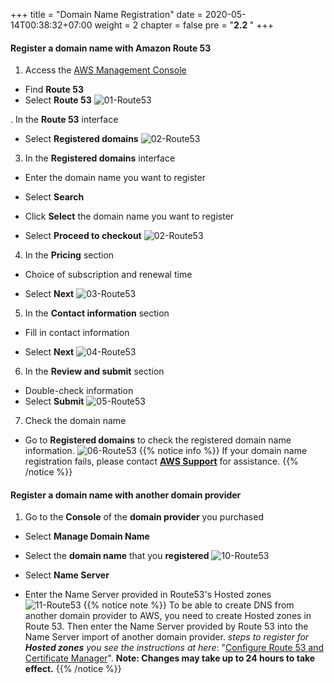 +++
title = "Domain Name Registration"
date = 2020-05-14T00:38:32+07:00
weight = 2
chapter = false
pre = "<b>2.2 </b>"
+++

#### Register a domain name with Amazon Route 53

1. Access the [AWS Management Console](https://aws.amazon.com/vi/free/?gclid=CjwKCAjw_ZC2BhAQEiwAXSgClvWbbk-Y8aK5QEAweAN7K8tLmdmvIiZuLvrcXaHfX9HrfLJlZr3U2xoC6y4QAvD_BwE&trk=c4f45c53-585c-4b31-8fbf-d39fbcdc603a&sc_channel=ps&ef_id=CjwKCAjw_ZC2BhAQEiwAXSgClvWbbk-Y8aK5QEAweAN7K8tLmdmvIiZuLvrcXaHfX9HrfLJlZr3U2xoC6y4QAvD_BwE:G:s&s_kwcid=AL!4422!3!637354294239!e!!g!!aws!19043613274!143453611386&all-free-tier.sort-by=item.additionalFields.SortRank&all-free-tier.sort-order=asc&awsf.Free%20Tier%20Types=*all&awsf.Free%20Tier%20Categories=*all)

- Find **Route 53**
- Select **Route 53**
  ![01-Route53](/images/2/2-03-domain.png?width=90pc)

. In the **Route 53** interface

- Select **Registered domains**
  ![02-Route53](/images/2/2-04-domain.png?width=90pc)

3. In the **Registered domains** interface

- Enter the domain name you want to register

- Select **Search**

- Click **Select** the domain name you want to register

- Select **Proceed to checkout**
  ![02-Route53](/images/2/2-05-domain.png?width=90pc)

4. In the **Pricing** section

- Choice of subscription and renewal time

- Select **Next**
  ![03-Route53](/images/2/2-06-domain.png?width=90pc)

5. In the **Contact information** section

- Fill in contact information

- Select **Next**
  ![04-Route53](/images/2/2-07-domain.png?width=90pc)

6. In the **Review and submit** section

- Double-check information
- Select **Submit**
  ![05-Route53](/images/2/2-08-domain.png?width=90pc)

7. Check the domain name

- Go to **Registered domains** to check the registered domain name information.
  ![06-Route53](/images/2/2-09-domain.png?width=90pc)
  {{% notice info %}}
  If your domain name registration fails, please contact [**AWS Support**](https://support.console.aws.amazon.com/) for assistance.
  {{% /notice %}}

#### Register a domain name with another domain provider

1. Go to the **Console** of the **domain provider** you purchased

- Select **Manage Domain Name**

- Select the **domain name** that you **registered**
  ![10-Route53](/images/2/2-10-domain.png?width=90pc)

- Select **Name Server**

- Enter the Name Server provided in Route53's Hosted zones
  ![11-Route53](/images/2/2-11-domain.png?width=90pc)
  {{% notice note %}}
  To be able to create DNS from another domain provider to AWS, you need to create Hosted zones in Route 53. Then enter the Name Server provided by Route 53 into the Name Server import of another domain provider. _steps to register for **Hosted zones** you see the instructions at here_: "[Configure Route 53 and Certificate Manager](3-deployment-frontend/3-Route53-ACM)". **Note: Changes may take up to 24 hours to take effect.**
  {{% /notice %}}
